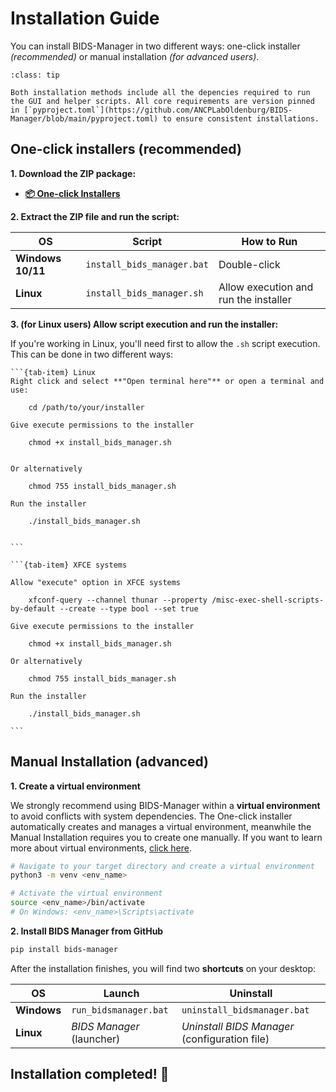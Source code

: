 # Installation Guide
You can install BIDS-Manager in two different ways: one-click installer _(recommended)_ or manual installation _(for advanced users)_.

```{admonition} Required dependencies?
:class: tip

Both installation methods include all the depencies required to run the GUI and helper scripts. All core requirements are version pinned in [`pyproject.toml`](https://github.com/ANCPLabOldenburg/BIDS-Manager/blob/main/pyproject.toml) to ensure consistent installations. 
``` 


## One-click installers (recommended)

**1. Download the ZIP package:**  
* **[📦 One-click Installers](https://github.com/ANCPLabOldenburg/BIDS-Manager/raw/main/Installers/Installers.zip
)**

**2. **Extract** the ZIP file and run the script:**

| OS               | Script                        | How to Run                         |
|------------------|-------------------------------|------------------------------------|
| **Windows 10/11**| `install_bids_manager.bat`     | Double-click                        |
| **Linux**        | `install_bids_manager.sh`      | Allow execution and run the installer |


**3. (for Linux users) Allow script execution and run the installer:**

If you're working in Linux, you'll need first to allow the `.sh` script execution. This can be done in two different ways:

````{tab-set}
```{tab-item} Linux
Right click and select **"Open terminal here"** or open a terminal and use:

    cd /path/to/your/installer

Give execute permissions to the installer

    chmod +x install_bids_manager.sh


Or alternatively

    chmod 755 install_bids_manager.sh

Run the installer

    ./install_bids_manager.sh


```

```{tab-item} XFCE systems

Allow "execute" option in XFCE systems

    xfconf-query --channel thunar --property /misc-exec-shell-scripts-by-default --create --type bool --set true

Give execute permissions to the installer

    chmod +x install_bids_manager.sh

Or alternatively

    chmod 755 install_bids_manager.sh

Run the installer

    ./install_bids_manager.sh

```
````


## Manual Installation (advanced)

**1. Create a virtual environment**

We strongly recommend using BIDS-Manager within a **virtual environment** to avoid conflicts with system dependencies.
The One-click installer automatically creates and manages a virtual environment, meanwhile the Manual Installation requires you to create one manually. If you want to learn more about virtual environments, [click here](../extra/environment.md).

```bash
# Navigate to your target directory and create a virtual environment
python3 -m venv <env_name>

# Activate the virtual environment
source <env_name>/bin/activate
# On Windows: <env_name>\Scripts\activate

```

**2. Install BIDS Manager from GitHub**

```bash
pip install bids-manager
```

After the installation finishes, you will find two **shortcuts** on your desktop:

| OS          | Launch                    | Uninstall                      |
|-------------|---------------------------|--------------------------------|
| **Windows** | `run_bidsmanager.bat`      | `uninstall_bidsmanager.bat`    |
| **Linux**   | _BIDS Manager_ (launcher)| _Uninstall BIDS Manager_ (configuration file)     |

## Installation completed! 🎉


